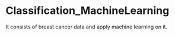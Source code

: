 # Classification_MachineLearning
It consists of breast cancer data and apply machine learning on it.

